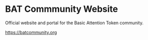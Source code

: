 # BAT Commmunity Website

Official website and portal for the Basic Attention Token community.

https://batcommunity.org
